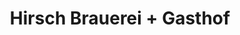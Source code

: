 ---
title: "Hirsch Brauerei + Gasthof"
url: /steinheim-am-albuch/hirsch-brauerei-gasthof/
shop: Leerstehend
---